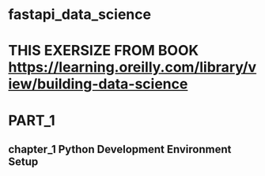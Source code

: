 # fastapi_data_science

# THIS EXERSIZE FROM BOOK https://learning.oreilly.com/library/view/building-data-science

# PART_1
## chapter_1 Python Development Environment Setup
